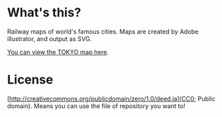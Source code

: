 # What's this?

Railway maps of world's famous cities. Maps are created by Adobe illustrator, and output as SVG.

[You can view the TOKYO map here](http://railmaps.jp/tokyo).

# License

[http://creativecommons.org/publicdomain/zero/1.0/deed.ja](CC0; Public domain). Means you can use the file of repository you want to!